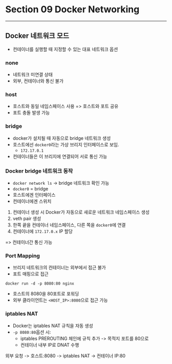 # Section 09 Docker Networking

---
## Docker 네트워크 모드
- 컨테이너를 실행할 때 지정할 수 있는 대표 네트워크 옵션

### none
- 네트워크 미연결 상태
- 외부, 컨테이너와 통신 불가

### host
- 호스트와 동일 네임스페이스 사용 => 호스트와 포트 공유
- 포트 충돌 발생 가능

### bridge
- docker가 설치될 때 자동으로 bridge 네트워크 생성
- 호스트에선 `docker0`라는 가상 브리지 인터페이스로 보임.
  - `172.17.0.1`
- 컨테이너들은 이 브리지에 연결되어 서로 통신 가능

### Docker bridge 네트워크 동작
- `docker network ls` -> bridge 네트워크 확인 가능
-  `docker0` = bridge
  - 호스트에겐 인터페이스
  - 컨테이너에겐 스위치

1. 컨테이너 생성 시 Docker가 자동으로 새로운 네트워크 네임스페이스 생성
2. veth pair 생성
3. 한쪽 끝을 컨테이너 네임스페이스, 다른 쪽을 `docker0`에 연결
4. 컨테이너에 `172.17.0.x` IP 할당

=> 컨테이너간 통신 가능

### Port Mapping
- 브리지 네트워크의 컨테이너는 외부에서 접근 불가
- 포트 매핑으로 접근
~~~
docker run -d -p 8080:80 nginx
~~~
- 호스트의 8080을 80포트로 포워딩
- 외부 클라이언트는 `<HOST_IP>:8080`으로 접근 가능

### iptables NAT
- Docker는 iptables NAT 규칙을 자동 생성
- `-p 8080:80`옵션 시:
  - iptables PREROUTING 체인에 규칙 추가 -> 목적지 포트를 80으로
  - 컨테이너 내부 IP로 DNAT 수행

외부 요청 -> 호스트:8080 -> iptables NAT -> 컨테이너 IP:80
